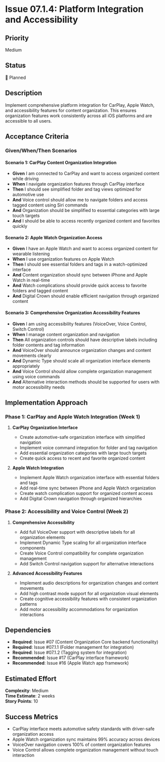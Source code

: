 # Issue 07.1.4: Platform Integration and Accessibility

## Priority
Medium

## Status
🔄 Planned

## Description
Implement comprehensive platform integration for CarPlay, Apple Watch, and accessibility features for content organization. This ensures organization features work consistently across all iOS platforms and are accessible to all users.

## Acceptance Criteria

### Given/When/Then Scenarios

#### Scenario 1: CarPlay Content Organization Integration
- **Given** I am connected to CarPlay and want to access organized content while driving
- **When** I navigate organization features through CarPlay interface
- **Then** I should see simplified folder and tag views optimized for automotive use
- **And** Voice control should allow me to navigate folders and access tagged content using Siri commands
- **And** Organization should be simplified to essential categories with large touch targets
- **And** I should be able to access recently organized content and favorites quickly

#### Scenario 2: Apple Watch Organization Access
- **Given** I have an Apple Watch and want to access organized content for wearable listening
- **When** I use organization features on Apple Watch
- **Then** I should see essential folders and tags in a watch-optimized interface
- **And** Content organization should sync between iPhone and Apple Watch in real-time
- **And** Watch complications should provide quick access to favorite folders and tagged content
- **And** Digital Crown should enable efficient navigation through organized content

#### Scenario 3: Comprehensive Organization Accessibility Features
- **Given** I am using accessibility features (VoiceOver, Voice Control, Switch Control)
- **When** I manage content organization and navigation
- **Then** All organization controls should have descriptive labels including folder contents and tag information
- **And** VoiceOver should announce organization changes and content movements clearly
- **And** Dynamic Type should scale all organization interface elements appropriately
- **And** Voice Control should allow complete organization management using voice commands
- **And** Alternative interaction methods should be supported for users with motor accessibility needs

## Implementation Approach

### Phase 1: CarPlay and Apple Watch Integration (Week 1)
1. **CarPlay Organization Interface**
   - Create automotive-safe organization interface with simplified navigation
   - Implement voice command integration for folder and tag navigation
   - Add essential organization categories with large touch targets
   - Create quick access to recent and favorite organized content

2. **Apple Watch Integration**
   - Implement Apple Watch organization interface with essential folders and tags
   - Add real-time sync between iPhone and Apple Watch organization
   - Create watch complication support for organized content access
   - Add Digital Crown navigation through organized hierarchies

### Phase 2: Accessibility and Voice Control (Week 2)
1. **Comprehensive Accessibility**
   - Add full VoiceOver support with descriptive labels for all organization elements
   - Implement Dynamic Type scaling for all organization interface components
   - Create Voice Control compatibility for complete organization management
   - Add Switch Control navigation support for alternative interactions

2. **Advanced Accessibility Features**
   - Implement audio descriptions for organization changes and content movements
   - Add high contrast mode support for all organization visual elements
   - Create cognitive accessibility features with consistent organization patterns
   - Add motor accessibility accommodations for organization interactions

## Dependencies
- **Required**: Issue #07 (Content Organization Core backend functionality)
- **Required**: Issue #07.1.1 (Folder management for integration)
- **Required**: Issue #07.1.2 (Tagging system for integration)
- **Recommended**: Issue #17 (CarPlay interface framework)
- **Recommended**: Issue #16 (Apple Watch app framework)

## Estimated Effort
**Complexity**: Medium  
**Time Estimate**: 2 weeks  
**Story Points**: 10

## Success Metrics
- CarPlay interface meets automotive safety standards with driver-safe organization access
- Apple Watch organization sync maintains 99% accuracy across devices
- VoiceOver navigation covers 100% of content organization features
- Voice Control allows complete organization management without touch interaction